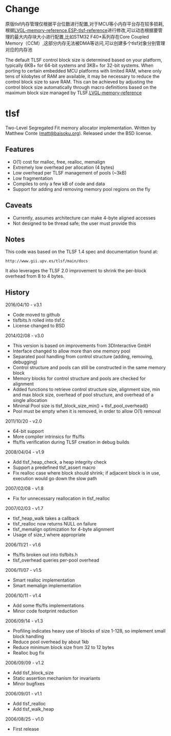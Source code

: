 # Change

原版tlsf内存管理仅根据平台位数进行配置,对于MCU等小内存平台存在较多损耗,根据[LVGL-memory-reference](https://github.com/lvgl/lvgl/blob/master/src/stdlib/builtin/lv_tlsf.c),[ESP-tlsf-reference](https://github.com/espressif/tlsf)进行修改,可以动态根据要管理的最大内存块大小进行配置,比如STM32 F40*系列存在Core Coupled Memory（CCM）,这部分内存无法被DMA等访问,可以创建多个tlsf对象分别管理对应的内存池

The default TLSF control block size is determined based on your platform, typically 6KB+ for 64-bit systems and 3KB+ for 32-bit systems. When porting to certain embedded MCU platforms with limited RAM, where only tens of kilobytes of RAM are available, it may be necessary to reduce the control block size to save RAM. This can be achieved by adjusting the control block size automatically through macro definitions based on the maximum block size managed by TLSF.[LVGL-memory-reference](https://github.com/lvgl/lvgl/blob/master/src/stdlib/builtin/lv_tlsf.c)

# tlsf

Two-Level Segregated Fit memory allocator implementation.
Written by Matthew Conte (matt@baisoku.org).
Released under the BSD license.

Features
--------

* O(1) cost for malloc, free, realloc, memalign
* Extremely low overhead per allocation (4 bytes)
* Low overhead per TLSF management of pools (~3kB)
* Low fragmentation
* Compiles to only a few kB of code and data
* Support for adding and removing memory pool regions on the fly

Caveats
-------

* Currently, assumes architecture can make 4-byte aligned accesses
* Not designed to be thread safe; the user must provide this

Notes
-----

This code was based on the TLSF 1.4 spec and documentation found at:

    http://www.gii.upv.es/tlsf/main/docs

It also leverages the TLSF 2.0 improvement to shrink the per-block overhead from 8 to 4 bytes.

History
-------

2016/04/10 - v3.1

* Code moved to github
* tlsfbits.h rolled into tlsf.c
* License changed to BSD

2014/02/08 - v3.0

* This version is based on improvements from 3DInteractive GmbH
* Interface changed to allow more than one memory pool
* Separated pool handling from control structure (adding, removing, debugging)
* Control structure and pools can still be constructed in the same memory block
* Memory blocks for control structure and pools are checked for alignment
* Added functions to retrieve control structure size, alignment size, min and max block size, overhead of pool structure, and overhead of a single allocation
* Minimal Pool size is tlsf_block_size_min() + tlsf_pool_overhead()
* Pool must be empty when it is removed, in order to allow O(1) removal

2011/10/20 - v2.0

* 64-bit support
* More compiler intrinsics for ffs/fls
* ffs/fls verification during TLSF creation in debug builds

2008/04/04 - v1.9

* Add tlsf_heap_check, a heap integrity check
* Support a predefined tlsf_assert macro
* Fix realloc case where block should shrink; if adjacent block is in use, execution would go down the slow path

2007/02/08 - v1.8

* Fix for unnecessary reallocation in tlsf_realloc

2007/02/03 - v1.7

* tlsf_heap_walk takes a callback
* tlsf_realloc now returns NULL on failure
* tlsf_memalign optimization for 4-byte alignment
* Usage of size_t where appropriate

2006/11/21 - v1.6

* ffs/fls broken out into tlsfbits.h
* tlsf_overhead queries per-pool overhead

2006/11/07 - v1.5

* Smart realloc implementation
* Smart memalign implementation

2006/10/11 - v1.4

* Add some ffs/fls implementations
* Minor code footprint reduction

2006/09/14 - v1.3

* Profiling indicates heavy use of blocks of size 1-128, so implement small block handling
* Reduce pool overhead by about 1kb
* Reduce minimum block size from 32 to 12 bytes
* Realloc bug fix

2006/09/09 - v1.2

* Add tlsf_block_size
* Static assertion mechanism for invariants
* Minor bugfixes

2006/09/01 - v1.1

* Add tlsf_realloc
* Add tlsf_walk_heap

2006/08/25 - v1.0

* First release
